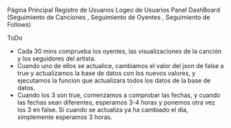 Página Principal
Registro de Usuarios
Logeo de Usuarios
Panel DashBoard (Seguimiento de Canciones , Seguimiento de Oyentes , Seguimiento de Follows)

ToDo

- Cada 30 mins comprueba los oyentes, las visualizaciones de la canción y los seguidores del artista.
- Cuando uno de ellos se actualice, cambiamos el valor del json de false a true y actualizamos la base de datos con los nuevos valores, y ejecutamos la funcion que actualizara todos los datos de la base de datos.
- Cuando los 3 son true, comenzamos a comprobar las fechas, y cuando las fechas sean diferentes, esperamos 3-4 horas y ponemos otra vez los 3 en false. Si cuando se actualiza ya ha cambiado el dia, simplemente esperamos 3 horas.

